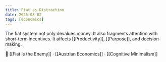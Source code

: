 ```yaml
---
title: Fiat as Distraction
date: 2025-08-02
tags: [economics]
---
```


The fiat system not only devalues money. It also fragments attention with short-term incentives. It affects [[Productivity]], [[Purpose]], and decision-making.

📎 [[Fiat is the Enemy]] · [[Austrian Economics]] · [[Cognitive Minimalism]]
